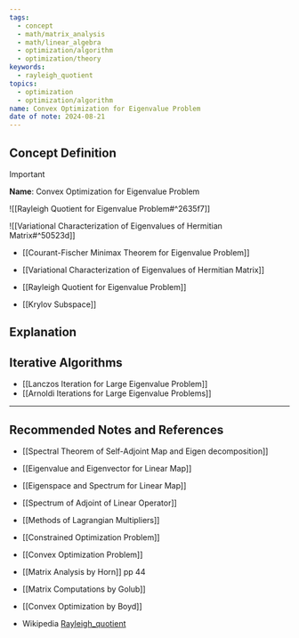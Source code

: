 ```yaml
---
tags:
  - concept
  - math/matrix_analysis
  - math/linear_algebra
  - optimization/algorithm
  - optimization/theory
keywords:
  - rayleigh_quotient
topics:
  - optimization
  - optimization/algorithm
name: Convex Optimization for Eigenvalue Problem
date of note: 2024-08-21
---
```


## Concept Definition

>[!important]
>**Name**: Convex Optimization for Eigenvalue Problem

![[Rayleigh Quotient for Eigenvalue Problem#^2635f7]]

![[Variational Characterization of Eigenvalues of Hermitian Matrix#^50523d]]

- [[Courant-Fischer Minimax Theorem for Eigenvalue Problem]]
- [[Variational Characterization of Eigenvalues of Hermitian Matrix]]
- [[Rayleigh Quotient for Eigenvalue Problem]]



- [[Krylov Subspace]]


## Explanation




## Iterative Algorithms


- [[Lanczos Iteration for Large Eigenvalue Problem]]
- [[Arnoldi Iterations for Large Eigenvalue Problems]]



-----------
##  Recommended Notes and References



- [[Spectral Theorem of Self-Adjoint Map and Eigen decomposition]]
- [[Eigenvalue and Eigenvector for Linear Map]]
- [[Eigenspace and Spectrum for Linear Map]]
- [[Spectrum of Adjoint of Linear Operator]]

- [[Methods of Lagrangian Multipliers]]
- [[Constrained Optimization Problem]]
- [[Convex Optimization Problem]]

- [[Matrix Analysis by Horn]] pp 44
- [[Matrix Computations by Golub]]
- [[Convex Optimization by Boyd]]
- Wikipedia [Rayleigh_quotient](https://en.wikipedia.org/wiki/Rayleigh_quotient)